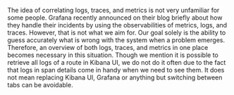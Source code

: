 The idea of correlating logs, traces, and metrics is not very unfamiliar for some people. Grafana recently announced on their blog briefly about how they handle their incidents by using the observabilities of metrics, logs, and traces. However, that is not what we aim for. Our goal solely is the ability to guess accurately what is wrong with the system when a problem emerges. Therefore, an overview of both logs, traces, and metrics in one place becomes necessary in this situation. Though we mention it is possible to retrieve all logs of a route in Kibana UI, we do not do it often due to the fact that logs in span details come in handy when we need to see them. It does not mean replacing Kibana UI, Grafana or anything but switching between tabs can be avoidable.  
